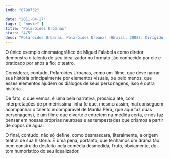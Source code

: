 ```yaml
---
imdb: "0798732"

date: "2011-04-27"
tags: [ "movie" ]
title: "Polaróides Urbanas"
stars: "4/5"
desc: "Polaróides Urbanas. Polaróides Urbanas (Brazil, 2008). Dirigido por Miguel Falabella. Escrito por Miguel Falabella, Miguel Falabella. Com Marília Pêra, Arlete Salles, Natália do Vale, Neuza Borges, Roberta Gualda, Stella Miranda, Marcos Caruso, Otávio Augusto, Juliana Baroni."
---
```

O único exemplo cinematográfico de Miguel Falabela como diretor demonstra o talento de seu idealizador no formato tão conhecido por ele e praticado por anos a fio: o teatro.

Considerar, contudo, Polaroides Urbanas, como um filme, que deve narrar sua história principalmente por elementos visuais, ou pelo menos, que esses elementos ajudem os diálogos de seus personagens, isso é outra história.

De fato, o que vemos, é uma bela narrativa, prosaica até, com interpretações de primeiríssima linha (e que, mesmo assim, mal conseguem acompanhar o talento incomparável de Marília Pêra, que aqui faz duas personagens), é um filme que diverte e entretem na medida certa, e nos faz pensar em nossas próprias neuroses e as tempestades que criamos a partir de copos de água.

O final, contudo, não só define, como desmascara, literalmente, a origem teatral de sua história. É uma pena, portanto, que tenhamos um drama tão bem construído desfeito pela comédia desmedida, fruto, obviamente, do tom humorístico do seu idealizador.
